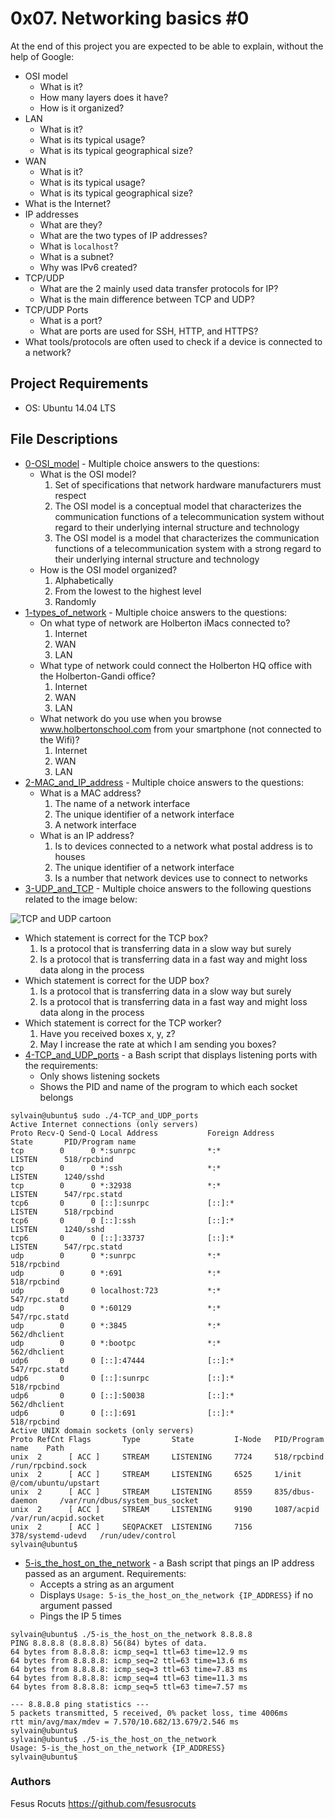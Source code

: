 # 0x07. Networking basics #0
At the end of this project you are expected to be able to explain, without the help of Google:
* OSI model
  * What is it?
  * How many layers does it have?
  * How is it organized?
* LAN
  * What is it?
  * What is its typical usage?
  * What is its typical geographical size?
* WAN
  * What is it?
  * What is its typical usage?
  * What is its typical geographical size?
* What is the Internet?
* IP addresses
  * What are they?
  * What are the two types of IP addresses?
  * What is `localhost`?
  * What is a subnet?
  * Why was IPv6 created?
* TCP/UDP
  * What are the 2 mainly used data transfer protocols for IP?
  * What is the main difference between TCP and UDP?
* TCP/UDP Ports
  * What is a port?
  * What are ports are used for SSH, HTTP, and HTTPS?
* What tools/protocols are often used to check if a device is connected to a network?
## Project Requirements
* OS: Ubuntu 14.04 LTS
## File Descriptions
* [0-OSI_model](0-OSI_model) - Multiple choice answers to the questions:
  * What is the OSI model?
    1. Set of specifications that network hardware manufacturers must respect
    2. The OSI model is a conceptual model that characterizes the communication functions of a telecommunication system without regard to their underlying internal structure and technology
    3. The OSI model is a model that characterizes the communication functions of a telecommunication system with a strong regard to their underlying internal structure and technology
  * How is the OSI model organized?
    1. Alphabetically
    2. From the lowest to the highest level
    3. Randomly
* [1-types_of_network](1-types_of_network) - Multiple choice answers to the questions:
  * On what type of network are Holberton iMacs connected to?
    1. Internet
    2. WAN
    3. LAN
  * What type of network could connect the Holberton HQ office with the Holberton-Gandi office?
    1. Internet
    2. WAN
    3. LAN
  * What network do you use when you browse www.holbertonschool.com from your smartphone (not connected to the Wifi)?
    1. Internet
    2. WAN
    3. LAN
* [2-MAC_and_IP_address](2-MAC_and_IP_address) - Multiple choice answers to the questions:
  * What is a MAC address?
    1. The name of a network interface
    2. The unique identifier of a network interface
    3. A network interface
  * What is an IP address?
    1. Is to devices connected to a network what postal address is to houses
    2. The unique identifier of a network interface
    3. Is a number that network devices use to connect to networks
* [3-UDP_and_TCP](3-UDP_and_TCP) - Multiple choice answers to the following questions related to the image below:

![TCP and UDP cartoon](http://i.imgur.com/bg9rSUy.jpg)
  * Which statement is correct for the TCP box?
    1. Is a protocol that is transferring data in a slow way but surely
    2. Is a protocol that is transferring data in a fast way and might loss data along in the process
  * Which statement is correct for the UDP box?
    1. Is a protocol that is transferring data in a slow way but surely
    2. Is a protocol that is transferring data in a fast way and might loss data along in the process
  * Which statement is correct for the TCP worker?
    1. Have you received boxes x, y, z?
    2. May I increase the rate at which I am sending you boxes?
* [4-TCP_and_UDP_ports](4-TCP_and_UDP_ports) - a Bash script that displays listening ports with the requirements:
  * Only shows listening sockets
  * Shows the PID and name of the program to which each socket belongs
```
sylvain@ubuntu$ sudo ./4-TCP_and_UDP_ports
Active Internet connections (only servers)
Proto Recv-Q Send-Q Local Address           Foreign Address         State       PID/Program name
tcp        0      0 *:sunrpc                *:*                     LISTEN      518/rpcbind
tcp        0      0 *:ssh                   *:*                     LISTEN      1240/sshd
tcp        0      0 *:32938                 *:*                     LISTEN      547/rpc.statd
tcp6       0      0 [::]:sunrpc             [::]:*                  LISTEN      518/rpcbind
tcp6       0      0 [::]:ssh                [::]:*                  LISTEN      1240/sshd
tcp6       0      0 [::]:33737              [::]:*                  LISTEN      547/rpc.statd
udp        0      0 *:sunrpc                *:*                                 518/rpcbind
udp        0      0 *:691                   *:*                                 518/rpcbind
udp        0      0 localhost:723           *:*                                 547/rpc.statd
udp        0      0 *:60129                 *:*                                 547/rpc.statd
udp        0      0 *:3845                  *:*                                 562/dhclient
udp        0      0 *:bootpc                *:*                                 562/dhclient
udp6       0      0 [::]:47444              [::]:*                              547/rpc.statd
udp6       0      0 [::]:sunrpc             [::]:*                              518/rpcbind
udp6       0      0 [::]:50038              [::]:*                              562/dhclient
udp6       0      0 [::]:691                [::]:*                              518/rpcbind
Active UNIX domain sockets (only servers)
Proto RefCnt Flags       Type       State         I-Node   PID/Program name    Path
unix  2      [ ACC ]     STREAM     LISTENING     7724     518/rpcbind         /run/rpcbind.sock
unix  2      [ ACC ]     STREAM     LISTENING     6525     1/init              @/com/ubuntu/upstart
unix  2      [ ACC ]     STREAM     LISTENING     8559     835/dbus-daemon     /var/run/dbus/system_bus_socket
unix  2      [ ACC ]     STREAM     LISTENING     9190     1087/acpid          /var/run/acpid.socket
unix  2      [ ACC ]     SEQPACKET  LISTENING     7156     378/systemd-udevd   /run/udev/control
sylvain@ubuntu$
```
* [5-is_the_host_on_the_network](5-is_the_host_on_the_network) - a Bash script that pings an IP address passed as an argument. Requirements:
  * Accepts a string as an argument
  * Displays `Usage: 5-is_the_host_on_the_network {IP_ADDRESS}` if no argument passed
  * Pings the IP 5 times
```
sylvain@ubuntu$ ./5-is_the_host_on_the_network 8.8.8.8
PING 8.8.8.8 (8.8.8.8) 56(84) bytes of data.
64 bytes from 8.8.8.8: icmp_seq=1 ttl=63 time=12.9 ms
64 bytes from 8.8.8.8: icmp_seq=2 ttl=63 time=13.6 ms
64 bytes from 8.8.8.8: icmp_seq=3 ttl=63 time=7.83 ms
64 bytes from 8.8.8.8: icmp_seq=4 ttl=63 time=11.3 ms
64 bytes from 8.8.8.8: icmp_seq=5 ttl=63 time=7.57 ms

--- 8.8.8.8 ping statistics ---
5 packets transmitted, 5 received, 0% packet loss, time 4006ms
rtt min/avg/max/mdev = 7.570/10.682/13.679/2.546 ms
sylvain@ubuntu$
sylvain@ubuntu$ ./5-is_the_host_on_the_network
Usage: 5-is_the_host_on_the_network {IP_ADDRESS}
sylvain@ubuntu$
```

### Authors
Fesus Rocuts <https://github.com/fesusrocuts>

